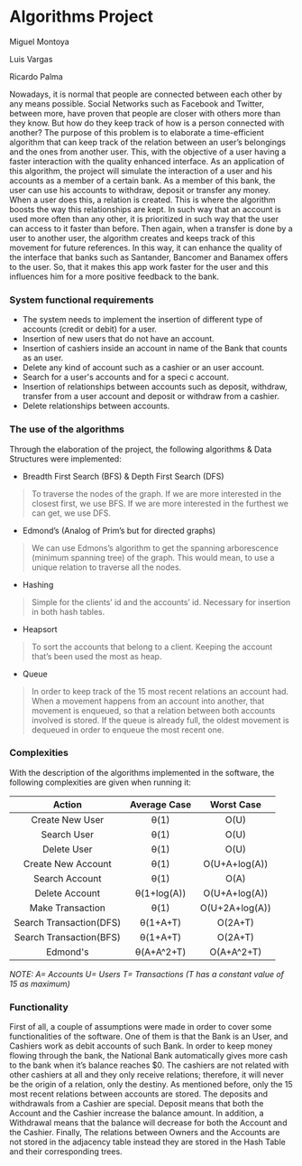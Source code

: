  # __Algorithms Project__ 

<p> Miguel Montoya </p>
<p> Luis Vargas </p>
<p> Ricardo Palma </p>

Nowadays, it is normal that people are connected between each other by any means possible. Social Networks such as Facebook and Twitter, between more, have proven that people are closer with others more than they know. But how do they keep track of how is a person connected with another? The purpose of this problem is to elaborate a time-efficient algorithm that can keep track of the relation between an user’s belongings and the ones from another user. This, with the objective of a user having a faster interaction with the quality enhanced interface. As an application of this algorithm, the project will simulate the interaction of a user and his accounts as a member of a certain bank. As a member of this bank, the user can use his accounts to withdraw, deposit or transfer any money. When a user does this, a relation is created. This is where the algorithm boosts the way this relationships are kept. In such way that an account is used more often than any other, it is prioritized in such way that the user can access to it faster than before. Then again, when a transfer is done by a user to another user, the algorithm creates and keeps track of this movement for future references. In this way, it can enhance the quality of the interface that banks such as Santander, Bancomer and Banamex offers to the user. So, that it makes this app work faster for the user and this influences him for a more positive feedback to the bank.

### __System functional requirements__
- The system needs to implement the insertion of different type of accounts (credit or debit) for a user.
- Insertion of new users that do not have an account.
- Insertion of cashiers inside an account in name of the Bank that counts as an user.
- Delete any kind of account such as a cashier or an user account.
- Search for a user's accounts and for a speci c account.
- Insertion of relationships between accounts such as deposit, withdraw, transfer from a user account and deposit or withdraw from a cashier.
- Delete relationships between accounts.


### __The use of the algorithms__

Through the elaboration of the project, the following algorithms & Data Structures were implemented: 

- Breadth First Search (BFS) & Depth First Search (DFS)
>To traverse the nodes of the graph. If we are more interested in the closest first, we use BFS. If we are more interested in the furthest we can get, we use DFS.

- Edmond’s (Analog of Prim’s but for directed graphs)
>We can use Edmons’s algorithm to get the spanning arborescence (minimum spanning tree) of the graph. This would mean, to use a unique relation to traverse all the nodes.

- Hashing
> Simple for the clients’ id and the accounts’ id. Necessary for insertion in both hash tables.

- Heapsort
>To sort the accounts that belong to a client. Keeping the account that’s been used the most as heap.

- Queue
> In order to keep track of the 15 most recent relations an account had. When a movement happens from an account into another, that movement is enqueued, so that a relation between both accounts involved is stored. If the queue is already full, the oldest movement is dequeued in order to enqueue the most recent one. 

### __Complexities__

With the description of the algorithms implemented in the software, the following complexities are given when running it:

Action | Average Case | Worst Case
:---:|:----:|:----:
Create New User | θ(1) | O(U)
Search User | θ(1) | O(U)
Delete User | θ(1) | O(U)
Create New Account | θ(1) | O(U+A+log(A))
Search Account | θ(1) | O(A)
Delete Account | θ(1+log(A)) | O(U+A+log(A))
Make Transaction | θ(1) | O(U+2A+log(A))
Search Transaction(DFS) | θ(1+A+T) | O(2A+T)
Search Transaction(BFS) | θ(1+A+T) | O(2A+T)
Edmond's | θ(A+A^2+T) | O(A+A^2+T)

_NOTE:
A= Accounts     U= Users     T= Transactions (T has a constant value of 15 as maximum)_

### __Functionality__

First of all, a couple of assumptions were made in order to cover some functionalities of the software. One of them is that the Bank is an User, and Cashiers work as debit accounts of such Bank. In order to keep money flowing through the bank, the National Bank automatically gives more cash to the bank when it’s balance reaches $0. The cashiers are not related with other cashiers at all and they only receive relations; therefore, it will never be the origin of a relation, only the destiny. As mentioned before, only the 15 most recent relations between accounts are stored. The deposits and withdrawals from a Cashier are special. Deposit means that both the Account and the Cashier increase the balance amount. In addition, a Withdrawal means that the balance will decrease for both the Account and the Cashier. Finally,  The relations between Owners and the Accounts are not stored in the adjacency table instead they are stored in the Hash Table and their corresponding trees. 
